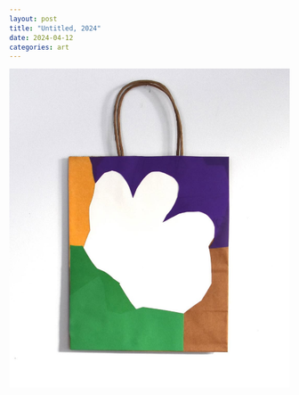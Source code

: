 ```yaml
---
layout: post
title: "Untitled, 2024"
date: 2024-04-12
categories: art
---
```


![bag](/assets/images/art01-blog.jpg)